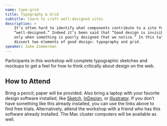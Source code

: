 ```yaml
---
name: type-grid
title: Typography & Grid
subtitle: learn to craft well-designed sites
description: >
    It’s often hard to identify what components contribute to a site feeling
    “well-designed.” Indeed it’s been said that “Good design is invisible. It’s
    only when something is poorly designed that we notice.” In this talk, we’ll
    dissect two elements of good design: typography and grid.
speaker: Jake Zimmerman
---
```


Participants in this workshop will complete typographic sketches and mockups to
get a feel for how to think critically about design on the web.

## How to Attend

Bring a pencil; paper will be provided. Also bring a laptop with your favorite
design software installed, like [Sketch](https://www.sketchapp.com/),
[InDesign](http://www.adobe.com/downloads.html), or
[Illustrator](http://www.adobe.com/downloads.html). If you don’t have something
like this already installed, you can use the links above to find free trials.
Alternatively, attend the workshop with a friend who has this software already
installed. The Mac cluster computers will be available as well.
